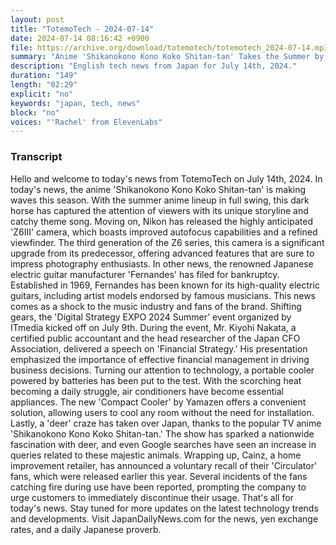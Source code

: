 ```yaml
---
layout: post
title: "TotemoTech - 2024-07-14"
date: 2024-07-14 08:16:42 +0900
file: https://archive.org/download/totemotech/totemotech_2024-07-14.mp3
summary: "Anime 'Shikanokono Kono Koko Shitan-tan' Takes the Summer by Storm, Nikon Unveils 'Z6III' with Improved AF and Viewfinder, & more…"
description: "English tech news from Japan for July 14th, 2024."
duration: "149"
length: "02:29"
explicit: "no"
keywords: "japan, tech, news"
block: "no"
voices: "'Rachel' from ElevenLabs"
---
```


### Transcript

Hello and welcome to today's news from TotemoTech on July 14th, 2024. In today's news, the anime 'Shikanokono Kono Koko Shitan-tan' is making waves this season. With the summer anime lineup in full swing, this dark horse has captured the attention of viewers with its unique storyline and catchy theme song. Moving on, Nikon has released the highly anticipated 'Z6III' camera, which boasts improved autofocus capabilities and a refined viewfinder. The third generation of the Z6 series, this camera is a significant upgrade from its predecessor, offering advanced features that are sure to impress photography enthusiasts. In other news, the renowned Japanese electric guitar manufacturer 'Fernandes' has filed for bankruptcy. Established in 1969, Fernandes has been known for its high-quality electric guitars, including artist models endorsed by famous musicians. This news comes as a shock to the music industry and fans of the brand. Shifting gears, the 'Digital Strategy EXPO 2024 Summer' event organized by ITmedia kicked off on July 9th. During the event, Mr. Kiyohi Nakata, a certified public accountant and the head researcher of the Japan CFO Association, delivered a speech on 'Financial Strategy.' His presentation emphasized the importance of effective financial management in driving business decisions. Turning our attention to technology, a portable cooler powered by batteries has been put to the test. With the scorching heat becoming a daily struggle, air conditioners have become essential appliances. The new 'Compact Cooler' by Yamazen offers a convenient solution, allowing users to cool any room without the need for installation. Lastly, a 'deer' craze has taken over Japan, thanks to the popular TV anime 'Shikanokono Kono Koko Shitan-tan.' The show has sparked a nationwide fascination with deer, and even Google searches have seen an increase in queries related to these majestic animals. Wrapping up, Cainz, a home improvement retailer, has announced a voluntary recall of their 'Circulator' fans, which were released earlier this year. Several incidents of the fans catching fire during use have been reported, prompting the company to urge customers to immediately discontinue their usage. That's all for today's news. Stay tuned for more updates on the latest technology trends and developments.   Visit JapanDailyNews.com for the news, yen exchange rates, and a daily Japanese proverb.
